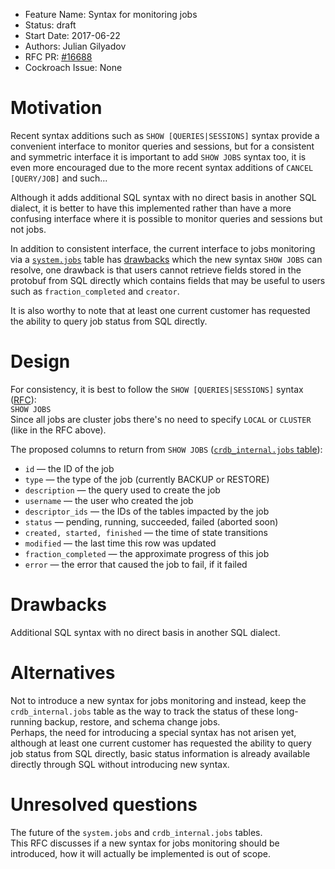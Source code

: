 - Feature Name: Syntax for monitoring jobs
- Status: draft
- Start Date: 2017-06-22
- Authors: Julian Gilyadov
- RFC PR: [#16688](https://github.com/cockroachdb/cockroach/pull/16688)
- Cockroach Issue: None

# Motivation
Recent syntax additions such as `SHOW [QUERIES|SESSIONS]` syntax provide a convenient interface to monitor queries and sessions, but for a consistent and symmetric interface it is important to add `SHOW JOBS` syntax too, it is even more encouraged due to the more recent syntax additions of `CANCEL [QUERY/JOB]` and such...

Although it adds additional SQL syntax with no direct basis in another SQL dialect, it is better to have this implemented rather than have a more confusing interface where it is possible to monitor queries and sessions but not jobs.

In addition to consistent interface, the current interface to jobs monitoring via a [`system.jobs`](https://github.com/cockroachdb/cockroach/blob/master/docs/RFCS/system_jobs.md) table has [drawbacks](https://github.com/cockroachdb/cockroach/blob/master/docs/RFCS/system_jobs.md#drawbacks) which the new syntax `SHOW JOBS` can resolve, one drawback is that users cannot retrieve fields stored in the protobuf from SQL directly which contains fields that may be useful to users such as `fraction_completed` and `creator`.

It is also worthy to note that at least one current customer has requested the ability to query job status from SQL directly.

# Design
For consistency, it is best to follow the `SHOW [QUERIES|SESSIONS]` syntax ([RFC](https://github.com/cockroachdb/cockroach/blob/master/docs/RFCS/monitoring_queries_and_sessions.md)):  
`SHOW JOBS`  
Since all jobs are cluster jobs there's no need to specify `LOCAL` or `CLUSTER` (like in the RFC above).

The proposed columns to return from `SHOW JOBS` ([`crdb_internal.jobs` table](https://github.com/cockroachdb/docs/issues/1293)):
* `id` — the ID of the job
* `type` — the type of the job (currently BACKUP or RESTORE)
* `description` — the query used to create the job
* `username` — the user who created the job
* `descriptor_ids` — the IDs of the tables impacted by the job
* `status` — pending, running, succeeded, failed (aborted soon)
* `created, started, finished` — the time of state transitions
* `modified` — the last time this row was updated
* `fraction_completed` — the approximate progress of this job
* `error` — the error that caused the job to fail, if it failed

# Drawbacks
Additional SQL syntax with no direct basis in another SQL dialect.

# Alternatives
Not to introduce a new syntax for jobs monitoring and instead, keep the `crdb_internal.jobs` table as the way to track the status of these long-running backup, restore, and schema change jobs.  
Perhaps, the need for introducing a special syntax has not arisen yet, although at least one current customer has requested the ability to query job status from SQL directly, basic status information is already available directly through SQL without introducing new syntax.

# Unresolved questions
The future of the `system.jobs` and `crdb_internal.jobs` tables.  
This RFC discusses if a new syntax for jobs monitoring should be introduced, how it will actually be implemented is out of scope.
